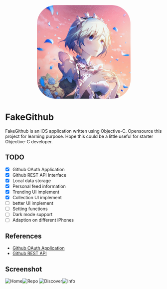 <div align=center>
<img src="https://github.com/IcedOtaku/FakeGithub/blob/main/Screenshots/fake-github.jpg" width="300" height="300" style="border-radius: 60px;"/>
</div>

# FakeGithub

FakeGithub is an iOS application written using Objective-C. Opensource this project for learning purpose. Hope this could be a little useful for starter Objective-C developer.


## TODO

- [x] Github OAuth Application
- [x] Github REST API Interface
- [x] Local data storage
- [x] Personal feed information
- [x] Trending UI implement
- [x] Collection UI implement
- [ ] better UI implement
- [ ] Setting functions
- [ ] Dark mode support
- [ ] Adaption on different iPhones

## References

- [Github OAuth Application](https://docs.github.com/cn/developers/apps/authorizing-oauth-apps)
- [Github REST API](https://docs.github.com/en/rest)

## Screenshot

<img alt="Home" src="https://github.com/IcedOtaku/FakeGithub/blob/main/Screenshots/1.jpg" width="240"><img alt="Repo" src="https://github.com/IcedOtaku/FakeGithub/blob/main/Screenshots/2.jpg" width="240">
<img alt="Discover" src="https://github.com/IcedOtaku/FakeGithub/blob/main/Screenshots/3.jpg" width="240"><img alt="Info" src="https://github.com/IcedOtaku/FakeGithub/blob/main/Screenshots/4.jpg" width="240">